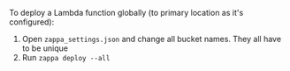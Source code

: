 To deploy a Lambda function globally (to primary location as it's configured):

1. Open `zappa_settings.json` and change all bucket names. They all have to be unique
2. Run `zappa deploy --all`
